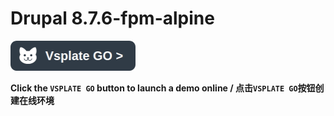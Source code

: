 # Drupal 8.7.6-fpm-alpine

<a href="https://www.vsplate.com/?docker-compose=https://github.com/vsplate/dcenvs/drupal/8.7.6-fpm-alpine"><img alt="VSPLATE GO" src="https://raw.githubusercontent.com/vsplate/images/master/vsgo_btn.png" width="200px"></a>

**Click the `VSPLATE GO` button to launch a demo online / 点击`VSPLATE GO`按钮创建在线环境**